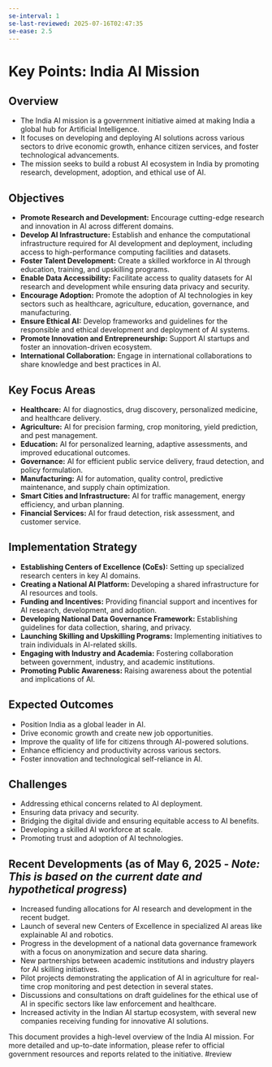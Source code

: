 ```yaml
---
se-interval: 1
se-last-reviewed: 2025-07-16T02:47:35
se-ease: 2.5
---
```

# Key Points: India AI Mission

## Overview

* The India AI mission is a government initiative aimed at making India a global hub for Artificial Intelligence.
* It focuses on developing and deploying AI solutions across various sectors to drive economic growth, enhance citizen services, and foster technological advancements.
* The mission seeks to build a robust AI ecosystem in India by promoting research, development, adoption, and ethical use of AI.

## Objectives

* **Promote Research and Development:** Encourage cutting-edge research and innovation in AI across different domains.
* **Develop AI Infrastructure:** Establish and enhance the computational infrastructure required for AI development and deployment, including access to high-performance computing facilities and datasets.
* **Foster Talent Development:** Create a skilled workforce in AI through education, training, and upskilling programs.
* **Enable Data Accessibility:** Facilitate access to quality datasets for AI research and development while ensuring data privacy and security.
* **Encourage Adoption:** Promote the adoption of AI technologies in key sectors such as healthcare, agriculture, education, governance, and manufacturing.
* **Ensure Ethical AI:** Develop frameworks and guidelines for the responsible and ethical development and deployment of AI systems.
* **Promote Innovation and Entrepreneurship:** Support AI startups and foster an innovation-driven ecosystem.
* **International Collaboration:** Engage in international collaborations to share knowledge and best practices in AI.

## Key Focus Areas

* **Healthcare:** AI for diagnostics, drug discovery, personalized medicine, and healthcare delivery.
* **Agriculture:** AI for precision farming, crop monitoring, yield prediction, and pest management.
* **Education:** AI for personalized learning, adaptive assessments, and improved educational outcomes.
* **Governance:** AI for efficient public service delivery, fraud detection, and policy formulation.
* **Manufacturing:** AI for automation, quality control, predictive maintenance, and supply chain optimization.
* **Smart Cities and Infrastructure:** AI for traffic management, energy efficiency, and urban planning.
* **Financial Services:** AI for fraud detection, risk assessment, and customer service.

## Implementation Strategy

* **Establishing Centers of Excellence (CoEs):** Setting up specialized research centers in key AI domains.
* **Creating a National AI Platform:** Developing a shared infrastructure for AI resources and tools.
* **Funding and Incentives:** Providing financial support and incentives for AI research, development, and adoption.
* **Developing National Data Governance Framework:** Establishing guidelines for data collection, sharing, and privacy.
* **Launching Skilling and Upskilling Programs:** Implementing initiatives to train individuals in AI-related skills.
* **Engaging with Industry and Academia:** Fostering collaboration between government, industry, and academic institutions.
* **Promoting Public Awareness:** Raising awareness about the potential and implications of AI.

## Expected Outcomes

* Position India as a global leader in AI.
* Drive economic growth and create new job opportunities.
* Improve the quality of life for citizens through AI-powered solutions.
* Enhance efficiency and productivity across various sectors.
* Foster innovation and technological self-reliance in AI.

## Challenges

* Addressing ethical concerns related to AI deployment.
* Ensuring data privacy and security.
* Bridging the digital divide and ensuring equitable access to AI benefits.
* Developing a skilled AI workforce at scale.
* Promoting trust and adoption of AI technologies.

## Recent Developments (as of May 6, 2025 - *Note: This is based on the current date and hypothetical progress*)

* Increased funding allocations for AI research and development in the recent budget.
* Launch of several new Centers of Excellence in specialized AI areas like explainable AI and robotics.
* Progress in the development of a national data governance framework with a focus on anonymization and secure data sharing.
* New partnerships between academic institutions and industry players for AI skilling initiatives.
* Pilot projects demonstrating the application of AI in agriculture for real-time crop monitoring and pest detection in several states.
* Discussions and consultations on draft guidelines for the ethical use of AI in specific sectors like law enforcement and healthcare.
* Increased activity in the Indian AI startup ecosystem, with several new companies receiving funding for innovative AI solutions.

This document provides a high-level overview of the India AI mission. For more detailed and up-to-date information, please refer to official government resources and reports related to the initiative.
#review